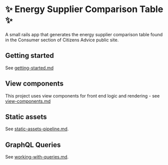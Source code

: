 # ✨ Energy Supplier Comparison Table ✨

A small rails app that generates the energy supplier comparison table found in the Consumer section of Citizens Advice public site.

## Getting started

See [getting-started.md](./docs/getting-started.md)

## View components

This project uses view components for front end logic and rendering - see [view-components.md](./docs/view-components.md)

## Static assets

See [static-assets-pipeline.md](./docs//static-asset-pipeline.md).

## GraphQL Queries

See [working-with-queries.md](./docs/working-with-queries.md).
